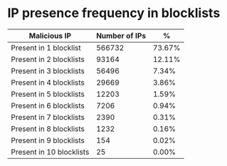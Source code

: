 # IP presence frequency in blocklists
| Malicious IP | Number of IPs | % |
|----|----|----|
| Present in 1 blocklist | 566732 | 73.67% |
| Present in 2 blocklists | 93164 | 12.11% |
| Present in 3 blocklists | 56496 | 7.34% |
| Present in 4 blocklists | 29669 | 3.86% |
| Present in 5 blocklists | 12203 | 1.59% |
| Present in 6 blocklists | 7206 | 0.94% |
| Present in 7 blocklists | 2390 | 0.31% |
| Present in 8 blocklists | 1232 | 0.16% |
| Present in 9 blocklists | 154 | 0.02% |
| Present in 10 blocklists | 25 | 0.00% |
